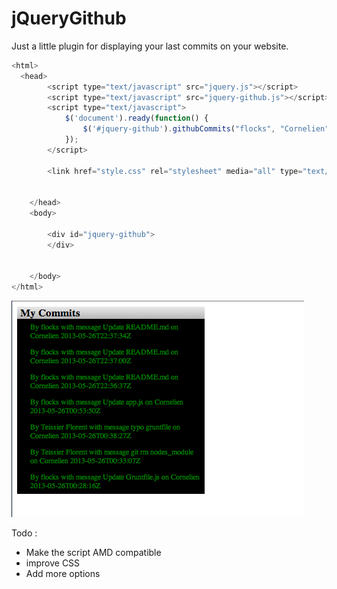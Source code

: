jQueryGithub
============


Just a little plugin for displaying your last commits on your website.

`````javascript
<html>
  <head>
		<script type="text/javascript" src="jquery.js"></script>
		<script type="text/javascript" src="jquery-github.js"></script>
		<script type="text/javascript">
			$('document').ready(function() {
				$('#jquery-github').githubCommits("flocks", "Cornelien", 7, 'My Commits');
			});
		</script>

		<link href="style.css" rel="stylesheet" media="all" type="text/css"> 


	</head>
	<body>
		
		<div id="jquery-github">
		</div>

		
	</body>
</html>
`````
![Alt text](/screen.png "screenshot")

Todo : 
- Make the script AMD compatible
- improve CSS
- Add more options
